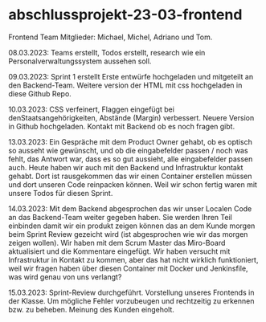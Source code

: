 # abschlussprojekt-23-03-frontend
Frontend Team Mitglieder: Michael, Michel, Adriano und Tom.

08.03.2023:
Teams erstellt, Todos erstellt, research wie ein Personalverwaltungssystem aussehen soll.

09.03.2023:
Sprint 1 erstellt
Erste entwürfe hochgeladen und mitgeteilt an den Backend-Team.
Weitere version der HTML mit css hochgeladen in diese Github Repo.

10.03.2023:
CSS verfeinert, Flaggen eingefügt bei denStaatsangehörigkeiten, Abstände (Margin) verbessert.
Neuere Version in Github hochgeladen.
Kontakt mit Backend ob es noch fragen gibt.

13.03.2023:
Ein Gespräche mit dem Product Owner gehabt, ob es optisch so ausseht wie gewünscht, und ob die eingabefelder passen / noch was fehlt, das Antwort war, dass es so gut aussieht, alle eingabefelder passen auch.
Heute haben wir auch mit den Backend und Infrastruktur kontakt gehabt. 
Dort ist rausgekommen das wir einen Container erstellen müssen und dort unseren Code reinpacken können. 
Weil wir schon fertig waren mit unsere Todos für diesen Sprint.

14.03.2023:
Mit dem Backend abgesprochen das wir unser Localen Code an das Backend-Team weiter gegeben haben.
Sie werden Ihren Teil einbinden damit wir ein produkt zeigen können das an dem Kunde morgen beim Sprint Review gezeicht wird (ist abgesprochen wie wir das morgen zeigen wollen). 
Wir haben mit dem Scrum Master das Miro-Board aktualisiert und die Kommentare eingefügt. 
Wir haben versucht mit Infrastruktur in Kontakt zu kommen, aber das hat nicht wirklich funktioniert, weil wir fragen haben über diesen Container mit Docker und Jenkinsfile, was wird genau von uns verlangt?

15.03.2023:
Sprint-Review durchgeführt.
Vorstellung unseres Frontends in der Klasse.
Um mögliche Fehler vorzubeugen und rechtzeitig zu erkennen bzw. zu beheben.
Meinung des Kunden eingeholt.

